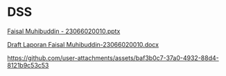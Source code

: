 # DSS 
[Faisal Muhibuddin - 23066020010.pptx](https://github.com/user-attachments/files/18233407/Faisal.Muhibuddin.-.23066020010.pptx)

[Draft Laporan Faisal Muhibuddin-23066020010.docx](https://github.com/user-attachments/files/18233406/Draft.Laporan.Faisal.Muhibuddin-23066020010.docx)


https://github.com/user-attachments/assets/baf3b0c7-37a0-4932-88d4-8121b9c53c53

